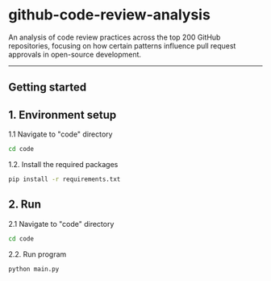 # github-code-review-analysis

An analysis of code review practices across the top 200 GitHub repositories, focusing on how certain patterns influence pull request approvals in open-source development.

---

## Getting started

## 1. Environment setup

1.1 Navigate to "code" directory

```bash
cd code
```

1.2. Install the required packages

```bash
pip install -r requirements.txt
```

## 2. Run

2.1 Navigate to "code" directory

```bash
cd code
```

2.2. Run program

```bash
python main.py
```
